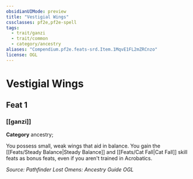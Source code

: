 ```yaml
---
obsidianUIMode: preview
title: "Vestigial Wings"
cssclasses: pf2e,pf2e-spell
tags:
  - trait/ganzi
  - trait/common
  - category/ancestry
aliases: "Compendium.pf2e.feats-srd.Item.1MqvE1FL2mZRCnzo"
license: OGL
---
```

# Vestigial Wings
## Feat 1
### [[ganzi]]

**Category** ancestry; 




You possess small, weak wings that aid in balance. You gain the [[Feats/Steady Balance|Steady Balance]] and [[Feats/Cat Fall|Cat Fall]] skill feats as bonus feats, even if you aren't trained in Acrobatics.

*Source: Pathfinder Lost Omens: Ancestry Guide*
*OGL*